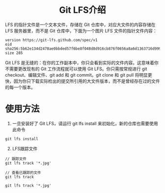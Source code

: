 # <center>Git LFS介绍</center>
LFS 的指针文件是一个文本文件，存储在 Git 仓库中，对应大文件的内容存储在 LFS 服务器里，而不是 Git 仓库中，下面为一个图片 LFS 文件的指针文件内容：

~~~
version https://git-lfs.github.com/spec/v1
oid sha256:5b62e134d2478ae0bbded57f6be8f048d8d916cb876f0656a8a6d1363716d999
size 285
~~~

Git LFS 是无缝的：在你的工作副本中，你只会看到实际的文件内容。这意味着你不需要更改现有的 Git 工作流程就可以使用 Git LFS。你只需按常规进行 git checkout、编辑文件、git add 和 git commit。git clone 和 git pull 将明显更快，因为你只下载实际检出的提交所引用的大文件版本，而不是曾经存在过的文件的每一个版本。

# 使用方法
1. 一旦安装好了 Git LFS，请运行 git lfs install 来初始化，新的仓库也需要使用此命令
~~~shell
git lfs install
~~~

2. LFS跟踪文件
~~~shell
// 跟踪文件
git lfs track '*.jpg'

// 查看已跟踪的文件
git lfs track

git lfs track '*.jpg'
~~~
